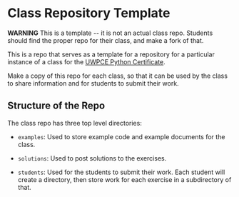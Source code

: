# Class Repository Template

**WARNING** This is a template -- it is not an actual class repo. Students should find the proper repo for their class, and make a fork of that.

This is a repo that serves as a template for a repository for a particular
instance of a class for the [UWPCE Python Certificate](https://www.pce.uw.edu/certificates/python-programming).

Make a copy of this repo for each class, so that it can be used by the class to
share information and for students to submit their work.

## Structure of the Repo

The class repo has three top level directories:

* `examples`: Used to store example code and example documents for the class.

* `solutions`: Used to post solutions to the exercises.

* `students`: Used for the students to submit their work. Each student will create
a directory, then store work for each exercise in a subdirectory of that.

